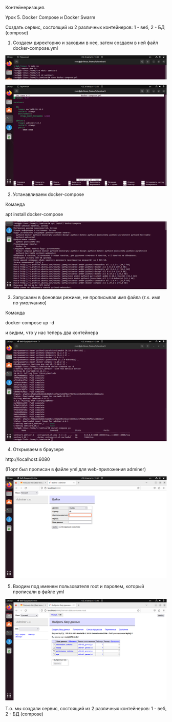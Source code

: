 Контейнеризация.

 Урок 5. Docker Compose и Docker Swarm

 Cоздать сервис, состоящий из 2 различных контейнеров: 1 - веб, 2 - БД (compose)

 1. Создаем директорию и заходим в нее, затем создаем в ней файл docker-compose.yml

 ![Скриншот](/Seminar_5/image1.jpg)

![Скриншот](/Seminar_5/image2.jpg)

2. Устанавливаем docker-compose

Команда 

apt install docker-compose 

![Скриншот](/Seminar_5/image3.jpg)

3. Запускаем в фоновом режиме, не прописывая имя файла (т.к. имя по умолчанию)

Команда 

docker-compose up -d

и видим, что у нас теперь два контейнера

![Скриншот](/Seminar_5/image4.jpg)

4. Открываем в браузере 

http://localhost:6080

(Порт был прописан в файле yml для web-приложения adminer)

![Скриншот](/Seminar_5/image5.jpg)

5. Входим под именем пользователя root и паролем, который прописали в файле yml

![Скриншот](/Seminar_5/image6.jpg)

Т.о. мы создали сервис, состоящий из 2 различных контейнеров: 1 - веб, 2 - БД (compose)

